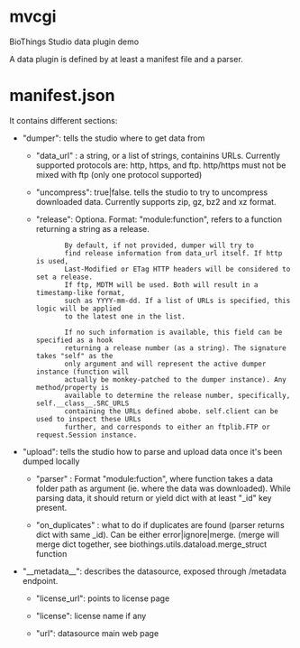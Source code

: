 # mvcgi
BioThings Studio data plugin demo

A data plugin is defined by at least a manifest file and a parser.

manifest.json
=============

It contains different sections:

* "dumper": tells the studio where to get data from

  - "data_url" : a string, or a list of strings, containins URLs.
                 Currently supported protocols are: http, https, and ftp.
                 http/https must not be mixed with ftp (only one protocol supported)

  - "uncompress": true|false. tells the studio to try to uncompress downloaded data.
                  Currently supports zip, gz, bz2 and xz format.

  - "release": Optiona. Format: "module:function", refers to a function returning
               a string as a release.
               
               By default, if not provided, dumper will try to
               find release information from data_url itself. If http is used,
               Last-Modified or ETag HTTP headers will be considered to set a release.
               If ftp, MDTM will be used. Both will result in a timestamp-like format,
               such as YYYY-mm-dd. If a list of URLs is specified, this logic will be applied
               to the latest one in the list.
               
               If no such information is available, this field can be specified as a hook
               returning a release number (as a string). The signature takes "self" as the
               only argument and will represent the active dumper instance (function will
               actually be monkey-patched to the dumper instance). Any method/property is
               available to determine the release number, specifically, self.__class__.SRC_URLS
               containing the URLs defined abobe. self.client can be used to inspect these URLs
               further, and corresponds to either an ftplib.FTP or request.Session instance.

* "upload": tells the studio how to parse and upload data once it's been dumped locally

  - "parser" : Format "module:fuction", where function takes a data folder path as argument
               (ie. where the data was downloaded). While parsing data, it should return or yield
               dict with at least "_id" key present.
               
  - "on_duplicates" : what to do if duplicates are found (parser returns dict with same _id).
                      Can be either error|ignore|merge. (merge will merge dict together, see
                      biothings.utils.dataload.merge_struct function

* "\_\_metadata\_\_": describes the datasource, exposed through /metadata endpoint.

  - "license_url": points to license page
  
  - "license": license name if any
  
  - "url": datasource main web page

